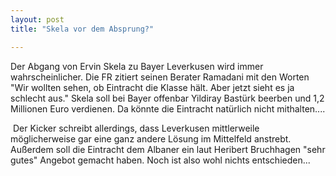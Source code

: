 ```yaml
---
layout: post
title: "Skela vor dem Absprung?"

---
```


Der Abgang von Ervin Skela zu Bayer Leverkusen wird immer wahrscheinlicher. Die FR zitiert seinen Berater Ramadani mit den Worten "Wir wollten sehen, ob Eintracht die Klasse hält. Aber jetzt sieht es ja schlecht aus." Skela soll bei Bayer offenbar Yildiray Bastürk beerben und 1,2 Millionen Euro verdienen. Da könnte die Eintracht natürlich nicht mithalten....

 Der Kicker schreibt allerdings, dass Leverkusen mittlerweile möglicherweise gar eine ganz andere Lösung im Mittelfeld anstrebt. Außerdem soll die Eintracht dem Albaner ein laut Heribert Bruchhagen "sehr gutes" Angebot gemacht haben. Noch ist also wohl nichts entschieden...
